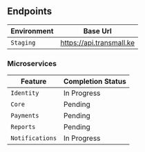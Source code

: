 ## Endpoints
| Environment | Base Url                                                |
| ----------- | --------------------------------------------------------- |
| `Staging`   | https://api.transmall.ke |


### Microservices

| Feature     | Completion Status                    |
| ----------- | ------------------------------------ |
| `Identity`  | In Progress |
| `Core`      | Pending    |
| `Payments`  | Pending    |
| `Reports`  | Pending    |
| `Notifications` | In Progress  |

